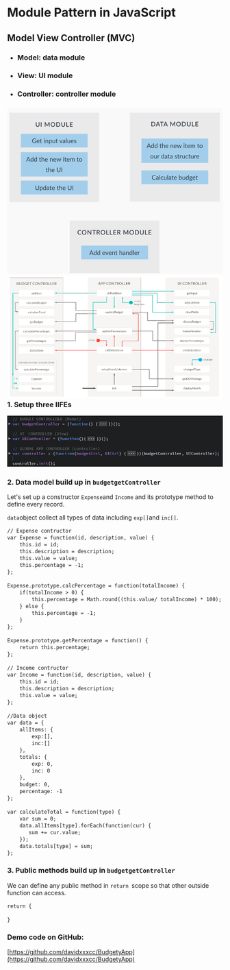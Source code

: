 # Module Pattern in JavaScript

## Model View Controller \(MVC\)

* ### Model: data module
* ### View: UI module
* ### Controller: controller module

### ![](/assets/js-25)![](/assets/js-29)1. Setup three IIFEs

![](/assets/js-31)

### 2. Data model build up in `budgetgetController`

Let's set up a constructor `Expense`and `Income` and its prototype method to define every record.

`data`object collect all types of data including `exp[]`and `inc[]`.

```
// Expense contructor
var Expense = function(id, description, value) {
    this.id = id;
    this.description = description;
    this.value = value;
    this.percentage = -1;
};

Expense.prototype.calcPercentage = function(totalIncome) {
    if(totalIncome > 0) {
        this.percentage = Math.round((this.value/ totalIncome) * 100);
    } else {
        this.percentage = -1;
    }
};

Expense.prototype.getPercentage = function() {
    return this.percentage;
};

// Income contructor
var Income = function(id, description, value) {
    this.id = id;
    this.description = description;
    this.value = value;
};

//Data object
var data = {
    allItems: {
        exp:[],
        inc:[]
    },
    totals: {
        exp: 0,
        inc: 0
    },
    budget: 0,
    percentage: -1
};

var calculateTotal = function(type) {
    var sum = 0;
    data.allItems[type].forEach(function(cur) {
       sum += cur.value; 
    });
    data.totals[type] = sum;
};
```

### 3. Public methods build up in `budgetgetController`

We can define any public method in `return `scope so that other outside function can access.

```
return {
    
}
```



### Demo code on GitHub:

[https://github.com/davidxxxcc/BudgetyApp](https://github.com/davidxxxcc/BudgetyApp)

